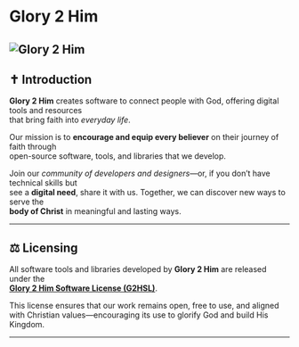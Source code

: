 # Glory 2 Him
![Glory 2 Him](https://raw.githubusercontent.com/Glory2Him/Glory2Him/main/Resources/Images/Glory2Him-Banner.png)
---

## ✝️ Introduction  

**Glory 2 Him** creates software to connect people with God, offering digital tools and resources  
that bring faith into *everyday life*.  

Our mission is to **encourage and equip every believer** on their journey of faith through  
open-source software, tools, and libraries that we develop.  

Join our *community of developers and designers*—or, if you don’t have technical skills but  
see a **digital need**, share it with us. Together, we can discover new ways to serve the  
**body of Christ** in meaningful and lasting ways.  

---

## ⚖️ Licensing  

All software tools and libraries developed by **Glory 2 Him** are released under the  
**[Glory 2 Him Software License (G2HSL)](./G2HSL.md)**.  

This license ensures that our work remains open, free to use, and aligned with Christian values—encouraging its use to glorify God and build His Kingdom.  

---

